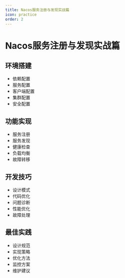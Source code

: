 ```yaml
---
title: Nacos服务注册与发现实战篇
icon: practice
order: 2
---
```


# Nacos服务注册与发现实战篇

## 环境搭建
- 依赖配置
- 服务配置
- 客户端配置
- 集群配置
- 安全配置

## 功能实现
- 服务注册
- 服务发现
- 健康检查
- 负载均衡
- 故障转移

## 开发技巧
- 设计模式
- 代码优化
- 问题诊断
- 性能优化
- 故障处理

## 最佳实践
- 设计规范
- 实现策略
- 优化方法
- 监控方案
- 维护建议
